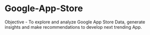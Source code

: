 # Google-App-Store
Objective - To explore and analyze Google App Store Data, generate insights and make recommendations to develop next  trending App.
